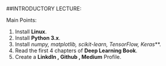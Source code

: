 ##INTRODUCTORY LECTURE:

Main Points:
1. Install **Linux**.
2. Install **Python 3.x**.
3. Install **numpy, matplotlib, scikit-learn, TensorFlow*, Keras***.
4. Read the first 4 chapters of **Deep Learning Book**.
5. Create a **LinkdIn , Github , Medium** Profile.
